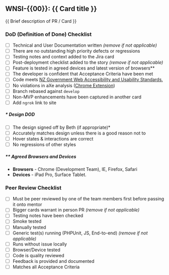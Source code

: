 ## WNSI-{{00}}: {{ Card title }}

{{ Brief description of PR / Card }}

### DoD (Definition of Done) Checklist

- [ ] Technical and User Documentation written _(remove if not applicable)_
- [ ] There are no outstanding high priority defects or regressions
- [ ] Testing notes and context added to the Jira card
- [ ] Post-deployment checklist added to the story _(remove if not applicable)_
- [ ] Feature is tested in agreed devices and latest version of browsers**
- [ ] The developer is confident that Acceptance Criteria have been met
- [ ] Code meets [NZ Government Web Accessibility and Usability Standards.](https://webtoolkit.govt.nz/)
- [ ] No violations in aXe analysis ([Chrome Extension](https://chrome.google.com/webstore/detail/axe/lhdoppojpmngadmnindnejefpokejbdd))
- [ ] Branch rebased against `develop`
- [ ] Non-MVP enhancements have been captured in another card
- [ ] Add `ngrok` link to site

##### * Design DOD
- [ ] The design signed off by Beth (if appropriate)*
- [ ] Accurately matches design unless there is a good reason not to
- [ ] Hover states & interactions are correct
- [ ] No regressions of other styles

##### ** Agreed Browsers and Devices
- **Browsers** - Chrome (Development Team), IE, Firefox, Safari
- **Devices** - iPad Pro, Surface Tablet.

### Peer Review Checklist
- [ ] Must be peer reviewed by one of the team members first before passing it onto mentor
- [ ] Bigger cards warrant in person PR _(remove if not applicable)_
- [ ] Testing notes have been checked
- [ ] Smoke tested
- [ ] Manually tested
- [ ] Generic test(s) running (PHPUnit, JS, End-to-end) _(remove if not applicable)_
- [ ] Runs without issue locally
- [ ] Browser/Device tested
- [ ] Code is quality reviewed
- [ ] Feedback is provided and documented
- [ ] Matches all Acceptance Criteria
